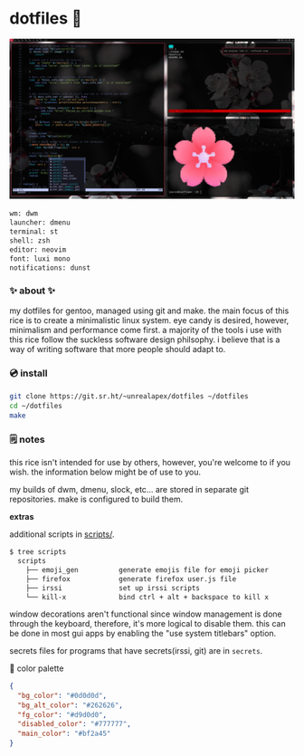 # dotfiles 🌸

[![screenshot of rice](rice.png)](https://wallhaven.cc/w/gpmv73)
```
wm: dwm
launcher: dmenu
terminal: st
shell: zsh
editor: neovim
font: luxi mono
notifications: dunst
```

### ✨ about ✨
my dotfiles for gentoo, managed using git and make. the main focus of
this rice is to create a minimalistic linux system. eye candy is desired,
however, minimalism and performance come first. a majority of the tools i
use with this rice follow the suckless software design philsophy. i believe
that is a way of writing software that more people should adapt to.

### 💿 install
```sh
git clone https://git.sr.ht/~unrealapex/dotfiles ~/dotfiles
cd ~/dotfiles
make
```

### 🗒️ notes
this rice isn't intended for use by others, however, you're welcome to if
you wish. the information below might be of use to you.

my builds of dwm, dmenu, slock, etc... are stored in separate git repositories.
make is configured to build them.

**extras**

additional scripts in [scripts/](/scripts).
```
$ tree scripts
  scripts
    ├── emoji_gen          generate emojis file for emoji picker
    ├── firefox            generate firefox user.js file
    ├── irssi              set up irssi scripts
    └── kill-x             bind ctrl + alt + backspace to kill x
```

window decorations aren't functional since window management is done through
the keyboard, therefore, it's more logical to disable them. this can be done in
most gui apps by enabling the "use system titlebars" option.

secrets files for programs that have secrets(irssi, git) are in `secrets`.

🌈 color palette
```json
{
  "bg_color": "#0d0d0d",
  "bg_alt_color": "#262626",
  "fg_color": "#d9d0d0",
  "disabled_color": "#777777",
  "main_color": "#bf2a45"
}
```
